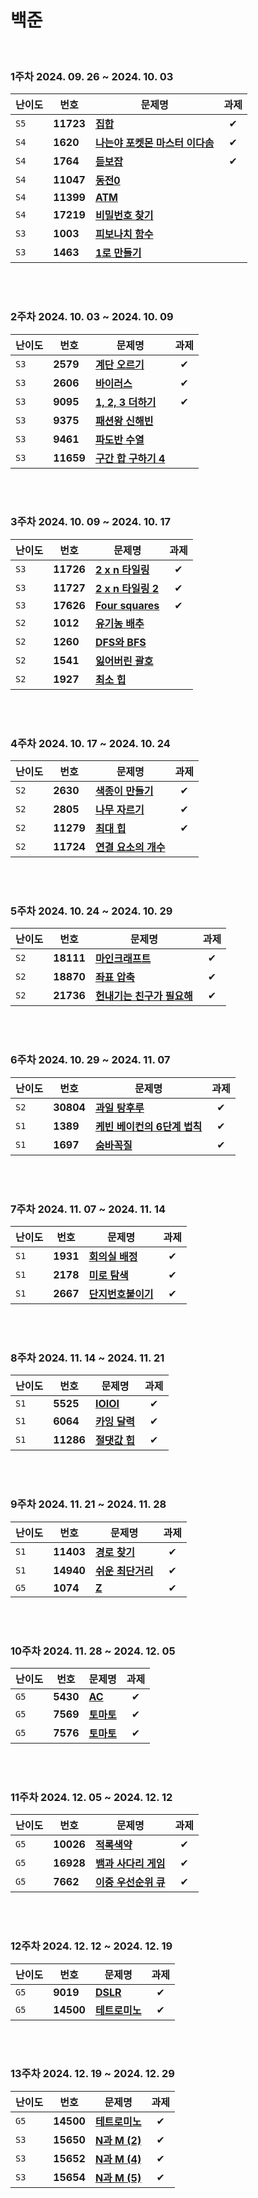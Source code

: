 # 백준
</br>

### 1주차 2024. 09. 26 ~ 2024. 10. 03

| 난이도 | 번호 | 문제명 | 과제 |
|---|---|---|:---:|
| `S5`   | **11723** | [**집합**](https://www.acmicpc.net/problem/11723) | ✔
| `S4` | **1620** | [**나는야 포켓몬 마스터 이다솜**](https://www.acmicpc.net/problem/1620) | ✔
| `S4` | **1764** | [**듣보잡**](https://www.acmicpc.net/problem/1764) | ✔
| `S4`   | **11047** | [**동전0**](https://www.acmicpc.net/problem/11047) |
| `S4` | **11399** | [**ATM**](https://www.acmicpc.net/problem/11399) |
| `S4` | **17219** | [**비밀번호 찾기**](https://www.acmicpc.net/problem/17219) |
| `S3`   | **1003** | [**피보나치 함수**](https://www.acmicpc.net/problem/1003) |
| `S3` | **1463** | [**1로 만들기**](https://www.acmicpc.net/problem/1463) |

</br></br>

### 2주차 2024. 10. 03 ~ 2024. 10. 09

| 난이도 | 번호 | 문제명 | 과제 |
|---|---|---|:---:|
| `S3` | **2579** | [**계단 오르기**](https://www.acmicpc.net/problem/2579) | ✔
| `S3` | **2606** | [**바이러스**](https://www.acmicpc.net/problem/2606) | ✔
| `S3` | **9095** | [**1, 2, 3 더하기**](https://www.acmicpc.net/problem/9095) | ✔
| `S3` | **9375** | [**패션왕 신해빈**](https://www.acmicpc.net/problem/9375) |
| `S3` | **9461** | [**파도반 수열**](https://www.acmicpc.net/problem/9461) |
| `S3` | **11659** | [**구간 합 구하기 4**](https://www.acmicpc.net/problem/11659) |

</br></br>

### 3주차 2024. 10. 09 ~ 2024. 10. 17
| 난이도 | 번호 | 문제명 | 과제 |
|---|---|---|:---:|
| `S3` | **11726** | [**2 x n 타일링**](https://www.acmicpc.net/problem/11726) | ✔
| `S3` | **11727** | [**2 x n 타일링 2**](https://www.acmicpc.net/problem/11727) | ✔
| `S3` | **17626** | [**Four squares**](https://www.acmicpc.net/problem/17626) | ✔
| `S2` | **1012** | [**유기농 배추**](https://www.acmicpc.net/problem/1012) |
| `S2` | **1260** | [**DFS와 BFS**](https://www.acmicpc.net/problem/1260) |
| `S2` | **1541** | [**잃어버린 괄호**](https://www.acmicpc.net/problem/1541) |
| `S2` | **1927** | [**최소 힙**](https://www.acmicpc.net/problem/1927) |

</br></br>

### 4주차 2024. 10. 17 ~ 2024. 10. 24
| 난이도 | 번호 | 문제명 | 과제 |
|---|---|---|:---:|
| `S2` | **2630** | [**색종이 만들기**](https://www.acmicpc.net/problem/2630) | ✔
| `S2` | **2805** | [**나무 자르기**](https://www.acmicpc.net/problem/2805) | ✔
| `S2` | **11279** | [**최대 힙**](https://www.acmicpc.net/problem/11279) | ✔
| `S2` | **11724** | [**연결 요소의 개수**](https://www.acmicpc.net/problem/11724) |

</br></br>

### 5주차 2024. 10. 24 ~ 2024. 10. 29
| 난이도 | 번호 | 문제명 | 과제 |
|---|---|---|:---:|
| `S2` | **18111** | [**마인크래프트**](https://www.acmicpc.net/problem/18111) | ✔
| `S2` | **18870** | [**좌표 압축**](https://www.acmicpc.net/problem/18870) | ✔
| `S2` | **21736** | [**헌내기는 친구가 필요해**](https://www.acmicpc.net/problem/21736) | ✔

</br></br>

### 6주차 2024. 10. 29 ~ 2024. 11. 07
| 난이도 | 번호 | 문제명 | 과제 |
|---|---|---|:---:|
| `S2` | **30804** | [**과일 탕후루**](https://www.acmicpc.net/problem/30804) | ✔
| `S1` | **1389** | [**케빈 베이컨의 6단계 법칙**](https://www.acmicpc.net/problem/1389) | ✔
| `S1` | **1697** | [**숨바꼭질**](https://www.acmicpc.net/problem/1697) | ✔

</br></br>

### 7주차 2024. 11. 07 ~ 2024. 11. 14
| 난이도 | 번호 | 문제명 | 과제 |
|---|---|---|:---:|
| `S1` | **1931** | [**회의실 배정**](https://www.acmicpc.net/problem/1931) | ✔
| `S1` | **2178** | [**미로 탐색**](https://www.acmicpc.net/problem/2178) | ✔
| `S1` | **2667** | [**단지번호붙이기**](https://www.acmicpc.net/problem/2667) | ✔

</br></br>

### 8주차 2024. 11. 14 ~ 2024. 11. 21
| 난이도 | 번호 | 문제명 | 과제 |
|---|---|---|:---:|
| `S1` | **5525** | [**IOIOI**](https://www.acmicpc.net/problem/5525) | ✔
| `S1` | **6064** | [**카잉 달력**](https://www.acmicpc.net/problem/6064) | ✔
| `S1` | **11286** | [**절댓값 힙**](https://www.acmicpc.net/problem/11286) | ✔

</br></br>

### 9주차 2024. 11. 21 ~ 2024. 11. 28
| 난이도 | 번호 | 문제명 | 과제 |
|---|---|---|:---:|
| `S1` | **11403** | [**경로 찾기**](https://www.acmicpc.net/problem/11403) | ✔
| `S1` | **14940** | [**쉬운 최단거리**](https://www.acmicpc.net/problem/14940) | ✔
| `G5` | **1074** | [**Z**](https://www.acmicpc.net/problem/1074) | ✔

</br></br>

### 10주차 2024. 11. 28 ~ 2024. 12. 05
| 난이도 | 번호 | 문제명 | 과제 |
|---|---|---|:---:|
| `G5` | **5430** | [**AC**](https://www.acmicpc.net/problem/5430) | ✔
| `G5` | **7569** | [**토마토**](https://www.acmicpc.net/problem/7569) | ✔
| `G5` | **7576** | [**토마토**](https://www.acmicpc.net/problem/7576) | ✔

</br></br>

### 11주차 2024. 12. 05 ~ 2024. 12. 12
| 난이도 | 번호 | 문제명 | 과제 |
|---|---|---|:---:|
| `G5` | **10026** | [**적록색약**](https://www.acmicpc.net/problem/10026) | ✔
| `G5` | **16928** | [**뱀과 사다리 게임**](https://www.acmicpc.net/problem/16928) | ✔
| `G5` | **7662** | [**이중 우선순위 큐**](https://www.acmicpc.net/problem/7662) | ✔

</br></br>

### 12주차 2024. 12. 12 ~ 2024. 12. 19
| 난이도 | 번호 | 문제명 | 과제 |
|---|---|---|:---:|
| `G5` | **9019** | [**DSLR**](https://www.acmicpc.net/problem/9019) | ✔
| `G5` | **14500** | [**테트로미노**](https://www.acmicpc.net/problem/14500) | ✔

</br></br>

### 13주차 2024. 12. 19 ~ 2024. 12. 29
| 난이도 | 번호 | 문제명 | 과제 |
|---|---|---|:---:|
| `G5` | **14500** | [**테트로미노**](https://www.acmicpc.net/problem/14500) | ✔
| `S3` | **15650** | [**N과 M (2)**](https://www.acmicpc.net/problem/15650) | ✔
| `S3` | **15652** | [**N과 M (4)**](https://www.acmicpc.net/problem/15652) | ✔
| `S3` | **15654** | [**N과 M (5)**](https://www.acmicpc.net/problem/15654) | ✔

</br></br>
